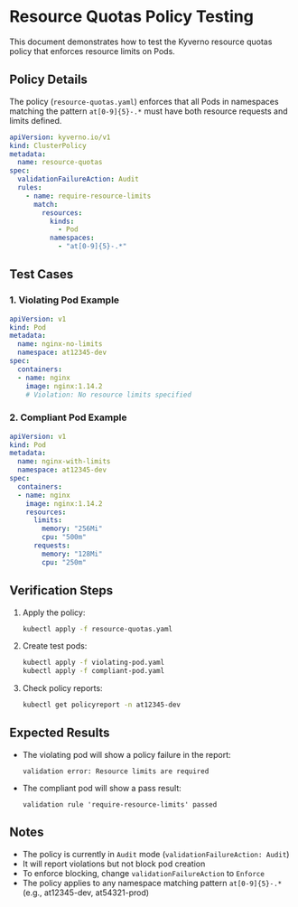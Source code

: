 # Resource Quotas Policy Testing

This document demonstrates how to test the Kyverno resource quotas policy that enforces resource limits on Pods.

## Policy Details

The policy (`resource-quotas.yaml`) enforces that all Pods in namespaces matching the pattern `at[0-9]{5}-.*` must have both resource requests and limits defined.

```yaml
apiVersion: kyverno.io/v1
kind: ClusterPolicy
metadata:
  name: resource-quotas
spec:
  validationFailureAction: Audit
  rules:
    - name: require-resource-limits
      match:
        resources:
          kinds:
            - Pod
          namespaces:
            - "at[0-9]{5}-.*"
```

## Test Cases

### 1. Violating Pod Example
```yaml
apiVersion: v1
kind: Pod
metadata:
  name: nginx-no-limits
  namespace: at12345-dev
spec:
  containers:
  - name: nginx
    image: nginx:1.14.2
    # Violation: No resource limits specified
```

### 2. Compliant Pod Example
```yaml
apiVersion: v1
kind: Pod
metadata:
  name: nginx-with-limits
  namespace: at12345-dev
spec:
  containers:
  - name: nginx
    image: nginx:1.14.2
    resources:
      limits:
        memory: "256Mi"
        cpu: "500m"
      requests:
        memory: "128Mi"
        cpu: "250m"
```

## Verification Steps

1. Apply the policy:
   ```bash
   kubectl apply -f resource-quotas.yaml
   ```

2. Create test pods:
   ```bash
   kubectl apply -f violating-pod.yaml
   kubectl apply -f compliant-pod.yaml
   ```

3. Check policy reports:
   ```bash
   kubectl get policyreport -n at12345-dev
   ```

## Expected Results

- The violating pod will show a policy failure in the report:
  ```
  validation error: Resource limits are required
  ```

- The compliant pod will show a pass result:
  ```
  validation rule 'require-resource-limits' passed
  ```

## Notes

- The policy is currently in `Audit` mode (`validationFailureAction: Audit`)
- It will report violations but not block pod creation
- To enforce blocking, change `validationFailureAction` to `Enforce`
- The policy applies to any namespace matching pattern `at[0-9]{5}-.*` (e.g., at12345-dev, at54321-prod)
